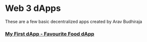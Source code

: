 # Web 3 dApps

These are a few basic decentralized apps created by Arav Budhiraja

### [My First dApp - Favourite Food dApp](https://arav06.github.io/web3/first-dApp.html)

